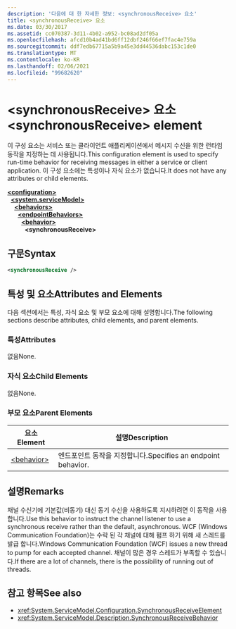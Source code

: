 ```yaml
---
description: '다음에 대 한 자세한 정보: <synchronousReceive> 요소'
title: <synchronousReceive> 요소
ms.date: 03/30/2017
ms.assetid: cc070387-3d11-4b02-a952-bc08ad2df05a
ms.openlocfilehash: afcd10b4ad41bd6ff12dbf246f66ef7fac4e759a
ms.sourcegitcommit: ddf7edb67715a5b9a45e3dd44536dabc153c1de0
ms.translationtype: MT
ms.contentlocale: ko-KR
ms.lasthandoff: 02/06/2021
ms.locfileid: "99682620"
---
```

# <a name="synchronousreceive-element"></a><span data-ttu-id="5ed8d-103">\<synchronousReceive> 요소</span><span class="sxs-lookup"><span data-stu-id="5ed8d-103">\<synchronousReceive> element</span></span>

<span data-ttu-id="5ed8d-104">이 구성 요소는 서비스 또는 클라이언트 애플리케이션에서 메시지 수신을 위한 런타임 동작을 지정하는 데 사용됩니다.</span><span class="sxs-lookup"><span data-stu-id="5ed8d-104">This configuration element is used to specify run-time behavior for receiving messages in either a service or client application.</span></span> <span data-ttu-id="5ed8d-105">이 구성 요소에는 특성이나 자식 요소가 없습니다.</span><span class="sxs-lookup"><span data-stu-id="5ed8d-105">It does not have any attributes or child elements.</span></span>  
  
[**\<configuration>**](../configuration-element.md)\
&nbsp;&nbsp;[**\<system.serviceModel>**](system-servicemodel.md)\
&nbsp;&nbsp;&nbsp;&nbsp;[**\<behaviors>**](behaviors.md)\
&nbsp;&nbsp;&nbsp;&nbsp;&nbsp;&nbsp;[**\<endpointBehaviors>**](endpointbehaviors.md)\
&nbsp;&nbsp;&nbsp;&nbsp;&nbsp;&nbsp;&nbsp;&nbsp;[**\<behavior>**](behavior-of-endpointbehaviors.md)\
&nbsp;&nbsp;&nbsp;&nbsp;&nbsp;&nbsp;&nbsp;&nbsp;&nbsp;&nbsp;**\<synchronousReceive>**  
  
## <a name="syntax"></a><span data-ttu-id="5ed8d-106">구문</span><span class="sxs-lookup"><span data-stu-id="5ed8d-106">Syntax</span></span>  
  
```xml  
<synchronousReceive />
```  
  
## <a name="attributes-and-elements"></a><span data-ttu-id="5ed8d-107">특성 및 요소</span><span class="sxs-lookup"><span data-stu-id="5ed8d-107">Attributes and Elements</span></span>  

 <span data-ttu-id="5ed8d-108">다음 섹션에서는 특성, 자식 요소 및 부모 요소에 대해 설명합니다.</span><span class="sxs-lookup"><span data-stu-id="5ed8d-108">The following sections describe attributes, child elements, and parent elements.</span></span>  
  
### <a name="attributes"></a><span data-ttu-id="5ed8d-109">특성</span><span class="sxs-lookup"><span data-stu-id="5ed8d-109">Attributes</span></span>  

 <span data-ttu-id="5ed8d-110">없음</span><span class="sxs-lookup"><span data-stu-id="5ed8d-110">None.</span></span>  
  
### <a name="child-elements"></a><span data-ttu-id="5ed8d-111">자식 요소</span><span class="sxs-lookup"><span data-stu-id="5ed8d-111">Child Elements</span></span>  

 <span data-ttu-id="5ed8d-112">없음</span><span class="sxs-lookup"><span data-stu-id="5ed8d-112">None.</span></span>  
  
### <a name="parent-elements"></a><span data-ttu-id="5ed8d-113">부모 요소</span><span class="sxs-lookup"><span data-stu-id="5ed8d-113">Parent Elements</span></span>  
  
|<span data-ttu-id="5ed8d-114">요소</span><span class="sxs-lookup"><span data-stu-id="5ed8d-114">Element</span></span>|<span data-ttu-id="5ed8d-115">설명</span><span class="sxs-lookup"><span data-stu-id="5ed8d-115">Description</span></span>|  
|-------------|-----------------|  
|[\<behavior>](behavior-of-endpointbehaviors.md)|<span data-ttu-id="5ed8d-116">엔드포인트 동작을 지정합니다.</span><span class="sxs-lookup"><span data-stu-id="5ed8d-116">Specifies an endpoint behavior.</span></span>|  
  
## <a name="remarks"></a><span data-ttu-id="5ed8d-117">설명</span><span class="sxs-lookup"><span data-stu-id="5ed8d-117">Remarks</span></span>  

 <span data-ttu-id="5ed8d-118">채널 수신기에 기본값(비동기) 대신 동기 수신을 사용하도록 지시하려면 이 동작을 사용합니다.</span><span class="sxs-lookup"><span data-stu-id="5ed8d-118">Use this behavior to instruct the channel listener to use a synchronous receive rather than the default, asynchronous.</span></span> <span data-ttu-id="5ed8d-119">WCF (Windows Communication Foundation)는 수락 된 각 채널에 대해 펌프 하기 위해 새 스레드를 발급 합니다.</span><span class="sxs-lookup"><span data-stu-id="5ed8d-119">Windows Communication Foundation (WCF) issues a new thread to pump for each accepted channel.</span></span> <span data-ttu-id="5ed8d-120">채널이 많은 경우 스레드가 부족할 수 있습니다.</span><span class="sxs-lookup"><span data-stu-id="5ed8d-120">If there are a lot of channels, there is the possibility of running out of threads.</span></span>  
  
## <a name="see-also"></a><span data-ttu-id="5ed8d-121">참고 항목</span><span class="sxs-lookup"><span data-stu-id="5ed8d-121">See also</span></span>

- <xref:System.ServiceModel.Configuration.SynchronousReceiveElement>
- <xref:System.ServiceModel.Description.SynchronousReceiveBehavior>
